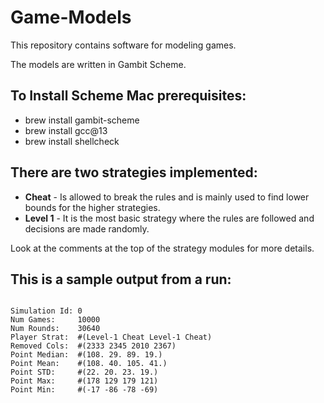 # Game-Models
This repository contains software for modeling games.

The models are written in Gambit Scheme.

## To Install Scheme Mac prerequisites:
* brew install gambit-scheme
* brew install gcc@13
* brew install shellcheck

## There are two strategies implemented:
* **Cheat** - Is allowed to break the rules and is mainly used to find lower bounds for the higher strategies.
* **Level 1** - It is the most basic strategy where the rules are followed and decisions are made randomly.

Look at the comments at the top of the strategy modules for  more details.

## This is a sample output from a run:

```

Simulation Id: 0
Num Games:     10000
Num Rounds:    30640
Player Strat:  #(Level-1 Cheat Level-1 Cheat)
Removed Cols:  #(2333 2345 2010 2367)
Point Median:  #(108. 29. 89. 19.)
Point Mean:    #(108. 40. 105. 41.)
Point STD:     #(22. 20. 23. 19.)
Point Max:     #(178 129 179 121)
Point Min:     #(-17 -86 -78 -69)

```




 

